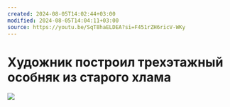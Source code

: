 ```yaml
---
created: 2024-08-05T14:02:44+03:00
modified: 2024-08-05T14:04:11+03:00
source: https://youtu.be/SqT8haELDEA?si=F451rZH6ricV-WKy
---
```


# Художник построил трехэтажный особняк из старого хлама

![](https://youtu.be/SqT8haELDEA?si=F451rZH6ricV-WKy)